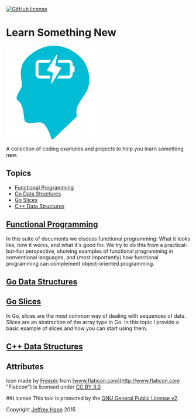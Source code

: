 [![GitHub license](https://img.shields.io/github/license/learn-something-new/learn-somehing-new.github.io.svg)](https://github.com/learn-something-new/learn-somehing-new.github.io/blob/master/LICENSE)

# Learn Something New

[![logo](https://raw.githubusercontent.com/learn-something-new/learn-something-new.github.io/master/logo.png?v=1)](#)

A collection of coding examples and projects to help you learn something new.

## Topics

+ [Functional Programming](https://github.com/learn-something-new/functional-programming)
+ [Go Data Structures](https://github.com/learn-something-new/go-data-structures)
+ [Go Slices](https://github.com/learn-something-new/go-slices)
+ [C++ Data Structures](https://github.com/learn-something-new/data-structures)

## [Functional Programming](https://github.com/learn-something-new/functional-programming)

In this suite of documents we discuss functional programming: What it looks like, how it works, and what it's good for. We try to do this from a practical-but-fun perspective, showing examples of functional programming in conventional languages, and (most importantly) how functional programming can complement object-oriented programming.

## [Go Data Structures](https://github.com/learn-something-new/go-data-structures)
## [Go Slices](https://github.com/learn-something-new/go-slices)

In Go, slices are the most common way of dealing with sequences of data. Slices are an abstraction of the array type in Go. In this topic I provide a basic example of slices and how you can start using them.

## [C++ Data Structures](https://github.com/learn-something-new/data-structures)

## Attributes
Icon made by [Freepik](http://www.freepik.com "Freepik") from [www.flaticon.com](http://www.flaticon.com "Flaticon") is licensed under [CC BY 3.0](http://creativecommons.org/licenses/by/3.0/ "Creative Commons BY 3.0")

##License
This tool is protected by the [GNU General Public License v2](http://www.gnu.org/licenses/gpl-2.0.html).

Copyright [Jeffrey Hann](http://jeffreyhann.ca/) 2015
